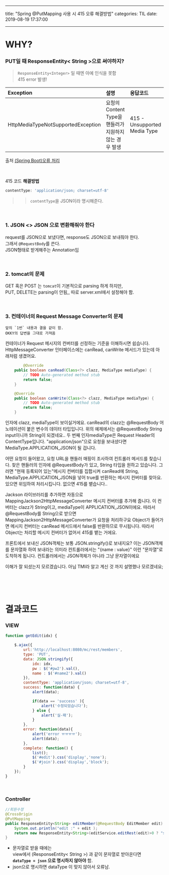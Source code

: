 ------

title: "Spring @PutMapping 사용 시 415 오류 해결방법"
categories: TIL
date: 2019-08-19 17:37:00

------





# WHY?   

###  PUT일 때 ResponseEntity< String >으로 써야하지?

> `ResponseEntity<Integer>` 일 때엔 아예 인식을 못함   
> 415 error 발생!

| Exception                          | 설명                                                   | 응답코드                     |
| :--------------------------------- | :----------------------------------------------------- | :--------------------------- |
| HttpMediaTypeNotSupportedException | 요청의 Content Type을 핸들러가 지원하지 않는 경우 발생 | 415 - Unsupported Media Type |

출처 [(Spring Boot)오류 처리](https://supawer0728.github.io/2019/04/04/spring-error-handling/)

<br>

415 코드 **해결방법**

``` javascript
contentType: 'application/json; charset=utf-8'
```

> > `contentType`을 JSON이라 명시해준다.



<br>

### 1. JSON <> JSON 으로 변환해줘야 한다  
request를 JSON으로 보냈다면, response도 JSON으로 보내줘야 한다.  
그래서 `@RequestBody`를 쓴다.   
JSON형태로 받게해주는 Annotation임

<br>

### 2. tomcat의 문제  
GET 혹은 POST 는 `tomcat`이 기본적으로 parsing 하게 하지만,    
PUT, DELETE는 parsing이 안됨,, 따로 server.xml에서 설정해야 함.

<br>

### 3. 컨테이너의 Request Message Converter의 문제

```
앞의 `1번` 내용과 결을 같이 함.
OKKY의 답변을 그대로 가져옴
```

컨테이너가 Request 메시지의 컨버터를 선정하는 기준을 이해하시면 쉽습니다. HttpMessageConverter 인터페이스에는 canRead, canWrite 메서드가 있는데 아래처럼 생겼어요.

```java
        @Override
	public boolean canRead(Class<?> clazz, MediaType mediaType) {
		// TODO Auto-generated method stub
		return false;
	}

	@Override
	public boolean canWrite(Class<?> clazz, MediaType mediaType) {
		// TODO Auto-generated method stub
		return false;
	}
```

인자에 clazz, mediaType이 보이실거에요. canRead의 clazz는 @RequestBody 어노테이션이 붙은 변수의 데이터 타입입니다. 위의 예제에서는 @RequestBody String input이니까 String이 되겠네요.. 두 번째 인자mediaType은 Request Header의 ContentType입니다. "application/json"으로 요청을 보내셨다면 MediaType.APPLICATION_JSON이 될 겁니다.

어떤 요청이 들어왔고, 요청 URL을 핸들러 매핑이 조사하여 컨트롤러 메서드를 찾습니다. 찾은 핸들러의 인자에 @RequestBody가 있고, String 타입을 원하고 있습니다. 그러면 "현재 등록되어 있는"메시지 컨버터를 집합시켜 canRead에 String, MediaType.APPLICATION_JSON을 넣어 true를 반환하는 메시지 컨버터를 찾아요. 있으면 위임하여 처리시킵니다. 없으면 415를 뱉습니다..

Jackson 라이브러리를 추가하면 자동으로 MappingJackson2HttpMessageConverter 메시지 컨버터를 추가해 줍니다. 이 컨버터는 clazz가 String이고, mediaType이 APPLICATION_JSON이에요. 따라서 @RequestBody를 String으로 받으면 MappingJackson2HttpMessageConverter가 요청을 처리하구요 Object가 들어가면 메시지 컨버터는 canRead 메서드에서 false를 반환하므로 무시됩니다. 따라서 Object는 처리할 메시지 컨버터가 없어서 415를 뱉는 거에요.

프론트에서 보내신 JSON객체는 보통 JSON.stringify()로 보내지요? 이는 JSON객체를 문자열화 하여 보내라는 의미라 컨트롤러에서는 "{name : value}" 이런 "문자열"로 도착하게 됩니다. 컨트롤러에서는 JSON객체가 아니라 그냥 문자열이에요

이해가 잘 되셨는지 모르겠습니다. 아님 TMI라 알고 계신 것 까지 설명했나 모르겠네요;



<br><br><br>

# 결과코드

### VIEW

```javascript
function getEdit(idx) {

    $.ajax({
        url:'http://localhost:8080/mc/rest/members',
        type: 'PUT',
        data: JSON.stringify({
            idx: idx,
            pw : $('#pw2').val(),
            name : $('#name2').val()
        }),
        contentType: 'application/json; charset=utf-8',
        success: function(data) {
            alert(data);

            if(data == 'success' ){
                alert('수정되었습니다');
            } else {
                alert('실-패');
            }
        },
        error: function(data){
            alert('error ㅠㅠㅠㅠ');
            alert(data);
        },
        complete: function() {
            list();
            $('#edit').css('display','none');
            $('#join').css('display','block');
        }
    });
}
```



<br>

### Controller

```java
//회원수정
@CrossOrigin
@PutMapping
public ResponseEntity<String> editMember(@RequestBody EditMember edit) {
    System.out.println("edit :" + edit );
    return new ResponseEntity<String>(editService.editRest(edit)>0 ? "success" : "fail", HttpStatus.OK);
}
```



- 문자열로 받을 때에는   
  view에서 (ResponseEntity< String >) 과 같이 문자열로 받아온다면     
  **`dataType = json` 으로 명시하지 않아야** 함.   
- json으로 명시하면 dataType 이 맞지 않아서 오류남.



<br>
<br><br>
